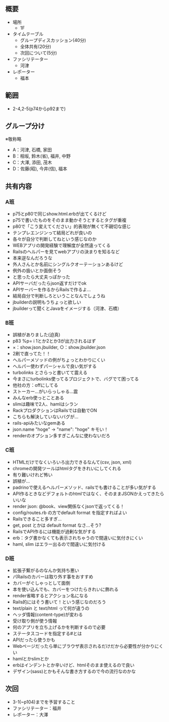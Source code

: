 概要
---

* 場所
  * 1F
* タイムテーブル
  * グループディスカッション(40分)
  * 全体共有(20分)
  * 次回について(5分)
* ファシリテーター
  * 河津
* レポーター
  * 福本

範囲
---

* 2-4,2-5(p74からp92まで)

グループ分け
---
※敬称略
* A：河津, 石橋, 家田
* B：相坂, 鈴木(省), 福井, 中野
* C：大澤, 添田, 茂木
* D：佐藤(昭), 今井(信), 福本

共有内容
---

### A班

* p75とp80で同じshow.html.erbが出てくるけど
 * p75で書いたものをそのまま動かそうとするとタグが重複
 * p80で「こう変えてください」的表現が無くて不親切な感じ
* テンプレエンジンって結局どれが良いの
 * 各々が自分で判断してねという感じなのか
* WEBアプリの開発経験で理解度が全然違ってくる
* Railsのヘルパーを見てwebアプリの決まりを知るなど
 * 本来逆なんだろうな
* 外人さんとか名前にシングルクオーテーションあるけど
 * 例外の扱いとか面倒そう
 * と思ったら大丈夫っぽかった
* APIサーバだったらjson返すだけでok
 * APIサーバーを作るからRailsで作るよ...
 * 結局自分で判断しろということなんでしょうね
* jbuilderの説明もうちょっと欲しい
* jbuilderって聞くとJavaをイメージする（河津、石橋）

### B班

* 誤植がありました(迫真)
 * p83 %p= i 1とか2とか3が出力されるはず
 * ×：show.json.jbuilder, ○：show.jbuilder.json
  * 2刷で直ってた！！
* ヘルパーメソッドの例がちょっとわかりにくい
* ヘルパー使わずパーシャルで良い気がする
* turbolinks とさらっと書いてて震える
* 今まさにturbolinks使ってるプロジェクトで、バグでて困ってる
 * 他社の方：offにしてる
  * ストーカー...がいらっしゃる...震
* みんなerb使っとことある
 * slimは趣味で2人、hamlはシラン
* RackプロダクションはRailsでは自動でON
 * こちらも解決していないバグが...
* rails-apiみたいなgemある
 * json.name "hoge" → "name": "hoge" キモい！
* renderのオプション多すぎこんなに使わないだろ

### C班

* HTMLだけでなくいろいろ出力できるなんて(csv, json, xml)
* chromeの開発ツールはhtmlタグをきれいにしてくれる
 * 有り難いけれど怖い
* 誤植が...
* padrinoで使えるヘルパーメソッド、railsでも書けることが多い気がする
* API作るときなどデフォルトのhtmlではなく、そのままJSONかえってきたらいいな
 * render json: @book、view関係なくjsonで返ってくる！
 * config/routes.rb の方でdefault format を指定すればよい
* Railsできること多すぎ...
* get, post とかは default format なさ...そう?
* RailsでAPI作るには機能が過剰な気がする
* erb：タグ書かなくても表示されちゃうので間違いに気付きにくい
* haml, slim はエラー出るので間違いに気付ける

### D班

* 拡張子繋がるのなんか気持ち悪い
* パRailsのカバーは取り外す事をおすすめ
 * カバーがぐしゃっとして面倒
 * 本を使い込んでも、カバーをつけたらきれいに飾れる
* render省略するとアクション名になる
 * Rails的にはそう書いて！という感じなのだろう
* text/plain と text/html って何が違うの
 * ヘッダ情報(content-type)が変わる
 * 受け取り側が使う情報
 * 何のアプリを立ち上げるかを判断するので必要
* ステータスコードを指定する#とは
 * APIだったら使うかも
 * Webページだったら単にブラウザ表示されるだけだから必要性が分かりにくい
* hamlとかslimとか
 * erbはインデントとか辛いけど、htmlそのまま使えるので良い
 * デザイン(sass)とかもそんな書き方するので今の流行なのかな

次回
---

* 3-1(~p104)までを予習すること
* ファシリテーター：福井
* レポーター：大澤
